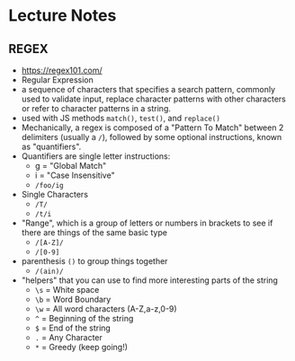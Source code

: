 # Lecture Notes

## REGEX
- https://regex101.com/
- Regular Expression
- a sequence of characters that specifies a search pattern, commonly used to validate input, replace character patterns with other characters or refer to character patterns in a string.
- used with JS methods `match()`, `test()`, and `replace()`
- Mechanically, a regex is composed of a "Pattern To Match" between 2 delimiters (usually a `/`), followed by some optional instructions, known as "quantifiers".  
- Quantifiers are single letter instructions:
  - g = "Global Match"
  - i = "Case Insensitive"
  - `/foo/ig`
- Single Characters
  - `/T/`
  - `/t/i`
- "Range", which is a group of letters or numbers in brackets to see if there are things of the same basic type
  - `/[A-Z]/` 
  - `/[0-9]`
- parenthesis `()` to group things together
  - `/(ain)/`
- "helpers" that you can use to find more interesting parts of the string
  - `\s` = White space
  - `\b` = Word Boundary
  - `\w` = All word characters (A-Z,a-z,0-9)
  - `^` = Beginning of the string
  - `$` = End of the string
  - `.` = Any Character
  - `*` = Greedy (keep going!)
